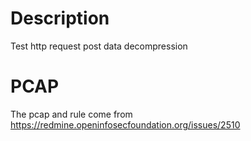 # Description

Test http request post data decompression

# PCAP

The pcap and rule come from https://redmine.openinfosecfoundation.org/issues/2510
